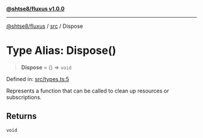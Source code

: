 [**@shtse8/fluxus v1.0.0**](../../README.md)

***

[@shtse8/fluxus](../../README.md) / [src](../README.md) / Dispose

# Type Alias: Dispose()

> **Dispose** = () => `void`

Defined in: [src/types.ts:5](https://github.com/shtse8/fluxus/blob/213c71c5e98d0245d85ae1e863504b6b01882dfb/src/types.ts#L5)

Represents a function that can be called to clean up resources or subscriptions.

## Returns

`void`
